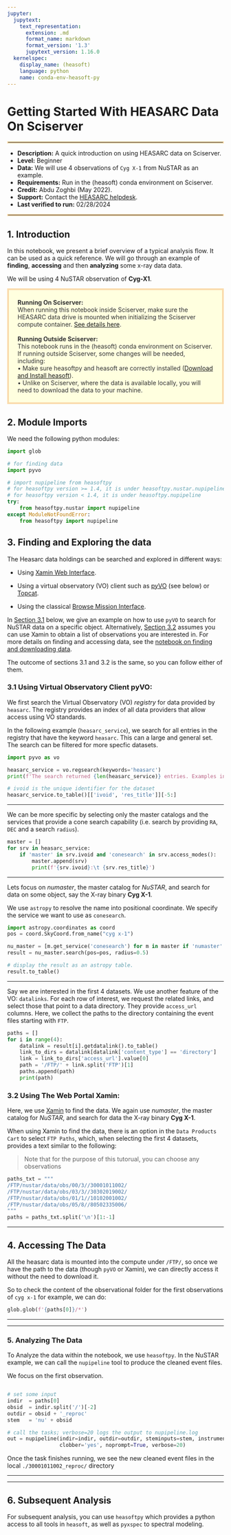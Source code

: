 ```yaml
---
jupyter:
  jupytext:
    text_representation:
      extension: .md
      format_name: markdown
      format_version: '1.3'
      jupytext_version: 1.16.0
  kernelspec:
    display_name: (heasoft)
    language: python
    name: conda-env-heasoft-py
---
```


# Getting Started With HEASARC Data On Sciserver
<hr style="border: 2px solid #fadbac" />

- **Description:** A quick introduction on using HEASARC data on Sciserver.
- **Level:** Beginner
- **Data:** We will use 4 observations of `Cyg X-1` from NuSTAR as an example.
- **Requirements:** Run in the (heasoft) conda environment on Sciserver.
- **Credit:** Abdu Zoghbi (May 2022).
- **Support:** Contact the [HEASARC helpdesk](https://heasarc.gsfc.nasa.gov/cgi-bin/Feedback).
- **Last verified to run:** 02/28/2024

<hr style="border: 2px solid #fadbac" />


## 1. Introduction
In this notebook, we present a brief overview of a typical analysis flow. It can be used as a quick reference.
We will go through an example of **finding**, **accessing** and then **analyzing** some x-ray data data.

We will be using 4 NuSTAR observation of **Cyg-X1**.

<div style='color: #333; background: #ffffdf; padding:20px; border: 4px solid #fadbac'>
<b>Running On Sciserver:</b><br>
When running this notebook inside Sciserver, make sure the HEASARC data drive is mounted when initializing the Sciserver compute container. <a href='https://heasarc.gsfc.nasa.gov/docs/sciserver/'>See details here</a>.
<br><br>
<b>Running Outside Sciserver:</b><br>
This notebook runs in the (heasoft) conda environment on Sciserver.
If running outside Sciserver, some changes will be needed, including:<br>
&bull; Make sure heasoftpy and heasoft are correctly installed (<a href='https://heasarc.gsfc.nasa.gov/docs/software/lheasoft/'>Download and Install heasoft</a>).<br>
&bull; Unlike on Sciserver, where the data is available locally, you will need to download the data to your machine.<br>
</div>


## 2. Module Imports
We need the following python modules:


```python
import glob

# for finding data
import pyvo

# import nupipeline from heasoftpy
# for heasoftpy version >= 1.4, it is under heasoftpy.nustar.nupipeline
# for heasoftpy version < 1.4, it is under heasoftpy.nupipeline
try:
    from heasoftpy.nustar import nupipeline
except ModuleNotFoundError:
    from heasoftpy import nupipeline
```

## 3. Finding and Exploring the data

The Heasarc data holdings can be searched and explored in different ways:
- Using [Xamin Web Interface](https://heasarc.gsfc.nasa.gov/xamin).

- Using a virtual observatory (VO) client such as [pyVO](https://github.com/astropy/pyvo) (see below) or [Topcat](http://www.star.bris.ac.uk/~mbt/topcat/).

- Using the classical [Browse Mission Interface](https://heasarc.gsfc.nasa.gov/cgi-bin/W3Browse/w3browse.pl).

In [Section 3.1](#3.1-pyvo-example) below, we give an example on how to use `pyVO` to search for NuSTAR data on a specific object. Alternatively, [Section 3.2](#3.2-using-xamin) assumes you can use Xamin to obtain a list of observations you are interested in. For more details on finding and accessing data, see the [notebook on finding and downloading data](data_find_download.md).

The outcome of sections 3.1 and 3.2 is the same, so you can follow either of them.

<!-- #region jp-MarkdownHeadingCollapsed=true -->
### 3.1 Using Virtual Observatory Client pyVO:
<!-- #endregion -->

We first search the Virtual Observatory (VO) *registry* for data provided by `heasarc`. The registry provides an index of all data providers that allow access using VO standards.

In the following example (`heasarc_service`), we search for all entries in the registry that have the keyword `heasarc`. This can a large and general set. The search can be filtered for more specfic datasets.

```python
import pyvo as vo

heasarc_service = vo.regsearch(keywords='heasarc')
print(f'The search returned {len(heasarc_service)} entries. Examples include:\n')

# ivoid is the unique identifier for the dataset
heasarc_service.to_table()[['ivoid', 'res_title']][-5:]
```

---

We can be more specific by selecting only the master catalogs and the services that provide a cone search capability (i.e. search by providing `RA`, `DEC` and a search `radius`).

```python
master = []
for srv in heasarc_service:
    if 'master' in srv.ivoid and 'conesearch' in srv.access_modes():
        master.append(srv)
        print(f'{srv.ivoid}:\t {srv.res_title}')

```

---
Lets focus on *numaster*, the master catalog for *NuSTAR*, and search for data on some object, say the X-ray binary **Cyg X-1**.

We use `astropy` to resolve the name into positional coordinate.
We specify the service we want to use as `conesearch`.

```python
import astropy.coordinates as coord
pos = coord.SkyCoord.from_name("cyg x-1")

nu_master = [m.get_service('conesearch') for m in master if 'numaster' in m.ivoid][0]
result = nu_master.search(pos=pos, radius=0.5)
```

```python
# display the result as an astropy table.
result.to_table()
```

---
Say we are interested in the first 4 datasets. We use another feature of the VO: `datalinks`. 
For each row of interest, we request the related links, and select those that point to a data directory.
They provide `access_url` columns. Here, we collect the paths to the directory containing the event files starting with `FTP`.

```python
paths = []
for i in range(4):
    datalink = result[i].getdatalink().to_table()
    link_to_dirs = datalink[datalink['content_type'] == 'directory']
    link = link_to_dirs['access_url'].value[0]
    path = '/FTP/' + link.split('FTP')[1]
    paths.append(path)
    print(path)
```

### 3.2 Using The Web Portal Xamin:


Here, we use [Xamin](https://heasarc.gsfc.nasa.gov/xamin) to find the data. We again use *numaster*, the master catalog for *NuSTAR*, and search for data the X-ray binary **Cyg X-1**.

When using Xamin to find the data, there is an option in the `Data Products Cart` to select `FTP Paths`, which, when selecting the first 4 datasets, provides a text similar to the following:

> Note that for the purpose of this tutorual, you can choose any observations

```python
paths_txt = """
/FTP/nustar/data/obs/00/3//30001011002/
/FTP/nustar/data/obs/03/3//30302019002/
/FTP/nustar/data/obs/01/1//10102001002/
/FTP/nustar/data/obs/05/8//80502335006/
"""
paths = paths_txt.split('\n')[1:-1]
```


---
## 4. Accessing The Data
All the heasarc data is mounted into the compute under `/FTP/`, so once we have the path to the data (though `pyVO` or Xamin), we can directly access it without the need to download it.

So to check the content of the observational folder for the first observations of `cyg x-1` for example, we can do:

```python
glob.glob(f'{paths[0]}/*')
```

---
---
### 5. Analyzing The Data
To Analyze the data within the notebook, we use `heasoftpy`. In the NuSTAR example, we can call the `nupipeline` tool to produce the cleaned event files.

We focus on the first observation.

```python

# set some input
indir  = paths[0]
obsid  = indir.split('/')[-2] 
outdir = obsid + '_reproc'
stem   = 'nu' + obsid

# call the tasks; verbose=20 logs the output to nupipeline.log
out = nupipeline(indir=indir, outdir=outdir, steminputs=stem, instrument='FPMA',
                 clobber='yes', noprompt=True, verbose=20)
```

Once the task finishes running, we see the new cleaned event files in the local `./30001011002_reproc/` directory


---
---
## 6. Subsequent Analysis
For subsequent analysis, you can use `heasoftpy` which provides a python access to all tools in `heasoft`, as well as `pyxspec` to spectral modeling.

```python

```

